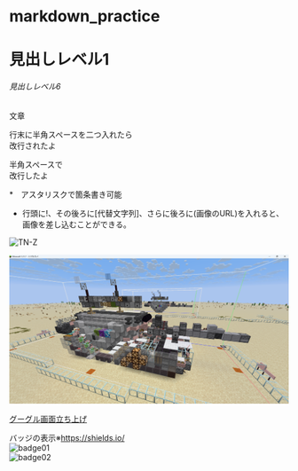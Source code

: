 # markdown_practice

# 見出しレベル1

###### 見出しレベル6

文章

行末に半角スペースを二つ入れたら  
改行されたよ

半角スペースで  
改行したよ

*　アスタリスクで箇条書き可能

* 行頭に!、その後ろに[代替文字列]、さらに後ろに(画像のURL)を入れると、画像を差し込むことができる。

![TN-Z](https://images.app.goo.gl/1HZwYGXUFcuprSjYA)

![E](https://raw.githubusercontent.com/Emedia39/markdown_practice/refs/heads/main/images/%E3%82%B9%E3%82%AF%E3%83%AA%E3%83%BC%E3%83%B3%E3%82%B7%E3%83%A7%E3%83%83%E3%83%88%202025-07-01%20074738.png)

[グーグル画面立ち上げ](https://www.google.com/)

バッジの表示※https://shields.io/  
![badge01](https://img.shields.io/badge/i_like-戦車-skyblue)  
![badge02](https://img.shields.io/badge/just%20the%20message-8A2BE2)


